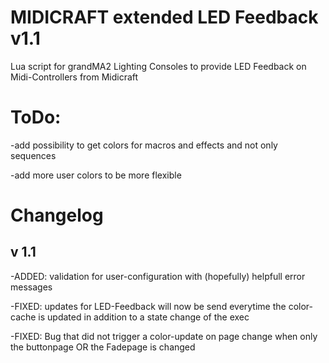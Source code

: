 # MIDICRAFT extended LED Feedback v1.1
Lua script for grandMA2 Lighting Consoles to provide LED Feedback on Midi-Controllers from Midicraft

# ToDo:
-add possibility to get colors for macros and effects and not only sequences

-add more user colors to be more flexible

# Changelog
## v 1.1
-ADDED: validation for user-configuration with (hopefully) helpfull error messages

-FIXED: updates for LED-Feedback will now be send everytime the color-cache is updated in addition to a state change of the exec

-FIXED: Bug that did not trigger a color-update on page change when only the buttonpage OR the Fadepage is changed
